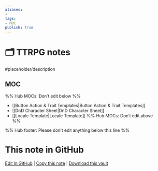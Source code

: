 ```yaml
---
aliases:
- 
tags:
- MOC
publish: true
---
```


# 🗂️ TTRPG notes

#placeholder/description 

## MOC

%% Hub MOCs: Don’t edit below  %%
-  [[Button Action & Trait Templates|Button Action & Trait Templates]]
-  [[DnD Character Sheet|DnD Character Sheet]]
-  [[Locale Template|Locale Template]]
%% Hub MOCs: Don’t edit above  %%

%% Hub footer: Please don't edit anything below this line %%

# This note in GitHub

<span class="git-footer">[Edit In GitHub](https://github.dev/obsidian-community/obsidian-hub/blob/main/03%20-%20Showcases%20%26%20Templates/Templates/TTRPG%20notes/%F0%9F%97%82%EF%B8%8F%20TTRPG%20notes.md "git-hub-edit-note") | [Copy this note](https://raw.githubusercontent.com/obsidian-community/obsidian-hub/main/03%20-%20Showcases%20%26%20Templates/Templates/TTRPG%20notes/%F0%9F%97%82%EF%B8%8F%20TTRPG%20notes.md "git-hub-copy-note") | [Download this vault](https://github.com/obsidian-community/obsidian-hub/archive/refs/heads/main.zip "git-hub-download-vault") </span>
